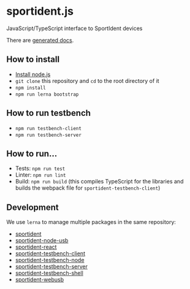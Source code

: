 # sportident.js
JavaScript/TypeScript interface to SportIdent devices

There are [generated docs](https://allestuetsmerweh.github.io/sportident.js/).

## How to install

- [Install node.js](https://nodejs.org/en/download/)
- `git clone` this repository and `cd` to the root directory of it
- `npm install`
- `npm run lerna bootstrap`

## How to run testbench
- `npm run testbench-client`
- `npm run testbench-server`

## How to run...
- Tests: `npm run test`
- Linter: `npm run lint`
- Build: `npm run build` (this compiles TypeScript for the libraries and builds the webpack file for `sportident-testbench-client`)

## Development
We use `lerna` to manage multiple packages in the same repository:
- [sportident](../sportident/)
- [sportident-node-usb](../sportident-node-usb/)
- [sportident-react](../sportident-react/)
- [sportident-testbench-client](../sportident-testbench-client/)
- [sportident-testbench-node](../sportident-testbench-node/)
- [sportident-testbench-server](../sportident-testbench-server/)
- [sportident-testbench-shell](../sportident-testbench-shell/)
- [sportident-webusb](../sportident-webusb/)
